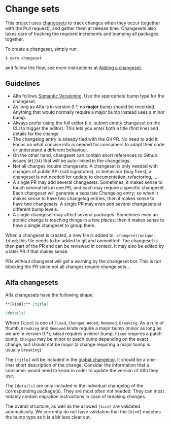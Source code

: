 # Change sets

This project uses [changesets](https://github.com/changesets/changesets) to track changes when they occur (together with the Pull request), and gather them at release time. Changesets also takes care of tracking the required increments and bumping all packages together.

To create a changeset, simply run:

```shell
$ yarn changeset
```

and follow the flow, see more instructions at [Adding a changeset](https://github.com/changesets/changesets/blob/main/docs/adding-a-changeset.md).

## Guidelines

- Alfa follows [Semantic Versioning](https://semver.org/). Use the appropriate bump type for the changeset.
- As long as Alfa is in version 0.*, no **major** bump should be recorded. Anything that would normally require a major bump instead uses a minor bump.
- Always prefer using the full editor (i.e. submit empty changeset on the CLI to trigger the editor). This lets you enter both a title (first line) and details for the change.
- The changelog entry is already tied with the Git PR. No need to add it. Focus on what concise info is needed for consumers to adapt their code or understand a different behaviour.
- On the other hand, changeset can contain short references to Github issues (`#1234`) that will be auto-linked in the changelogs.
- Not all changes require changesets. A changeset is only needed with changes of public API (call signatures), or behaviour (bug fixes); a changeset is not needed for update to documentation, refactoring, …
- A single PR may add several changesets. Sometimes, it makes sense to touch several bits in one PR, and each may require a specific changeset. Each changeset will generate a separate Changelog entry; so when it makes sense to have two changelog entries, then it makes sense to have two changesets. A single PR may even add several changesets at different bump levels.
- A single changeset may affect several packages. Sometimes even an atomic change is touching things in a few places; then it makes sense to have a single changeset to group them.

When a changeset is created, a new file is added to `.changeset/unique-id.md`; this file needs to be added to git and committed! The changeset is then part of the PR and can be reviewed in context. It may also be edited by a later PR if that makes sense.

PRs without changeset will get a warning by the changeset bot. This is not blocking the PR since not all changes require change sets… 

## Alfa changesets

Alfa changesets have the following shape:

```markdown
**[kind]:** [title]

[details]
```

Where `[kind]` is one of `Fixed`, `Changed`, `Added`, `Removed`, `Breaking`. As a  rule of thumb, `Breaking` and `Removed` kinds require a major bump (minor as long as we are in version 0.*); `Added` requires a minor bump; `Fixed` requires a patch bump; `Changed` may be minor or patch bump depending on the exact change, but should not be major (a change requiring a major bump is usually `Breaking`).

The `[title]` will be included in the [global changelog](../../CHANGELOG.md). It should be a one-liner short description of the change. Consider the information that a consumer would need to know in order to update the version of Alfa they use.

The `[details]` are only included in the individual changelog of the corresponding package(s). They are most often not needed. They can most notably contain migration instructions in case of breaking changes.

The overall structure, as well as the allowed `[kind]` are validated automatically. We currently do not have validation that the `[kind]` matches the bump type as it is a bit less clear cut.